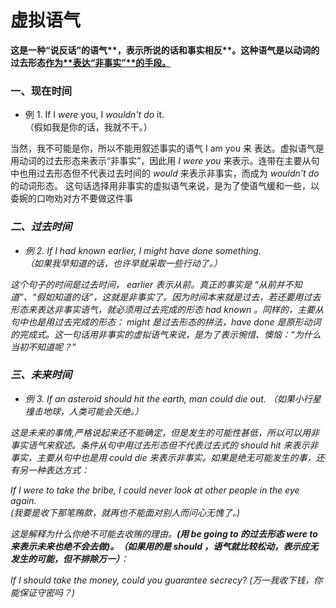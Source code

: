 # 虚拟语气

<b>这是一种“说反话”的语气**，表示所说的话和事实相反**。这种语气是**以动词的过去形态**<u>作为**表达“非事实”**的手段。</u></b>

### 一、现在时间


- 例 1. If I <em>were</em> you, I <em>wouldn't do</em> it.  
（假如我是你的话，我就不干。）  

当然，我不可能是你，所以不能用叙述事实的语气 I am you 来 表达。虚拟语气是用动词的过去形态来表示“非事实”，因此用 <em>I were you</em> 来表示。连带在主要从句中也用过去形态但不代表过去时间的 <em>would</em> 来表示非事实，而成为 <em>wouldn't do</em> 的动词形态。
这句话选择用非事实的虚拟语气来说，是为了使语气缓和一些，以委婉的口吻劝对方不要做这件事<em>

### 二、过去时间


- 例 2. If I <em>had known</em> earlier, I <em>might have done</em> something.  
（如果我早知道的话，也许早就采取一些行动了。）  

这个句子的时间是过去时间， earlier 表示从前。真正的事实是 “从前并不知道”、“假如知道的话”，这就是非事实了。因为时间本来就是过去，若还要用过去形态来表达非事实语气，就必须用过去完成的形态 <em>had known</em> 。同样的，主要从句中也是用过去完成的形态： <em>might</em> 是过去形态的拼法，<em>have done</em> 是原形动词的完成式。这一句话用非事实的虚拟语气来说，是为了表示惋惜、懊恼：“为什么当初不知道呢？”

### 三、未来时间


- 例 3. If an asteroid <em>should hit</em> the earth, man <em>could die</em> out.
（如果小行星撞击地球，人类可能会灭绝。）  

这是未来的事情,严格说起来还不能确定，但是发生的可能性甚低，所以可以用非事实语气来叙述。条件从句中用过去形态但不代表过去式的 should hit 来表示非事实，主要从句中也是用 could die  来表示非事实。如果是绝无可能发生的事，还有另一种表达方式：  
>  
If I were to take the bribe, I could never look at other people in the eye again.  
(我要是收下那笔贿款，就再也不能面对别人而问心无愧了。)  

这是解释为什么你绝不可能去收贿的理由。<b>(用 be going to 的过去形态 **were to**来表示**未来也绝不会去做**)。（如果用的是 **should** ，语气就比较松动，**表示应无发生的可能，但不排除万一**）</b>：  
>  
If I should take the money, could you guarantee secrecy?
(万一我收下钱，你能保证守密吗？)